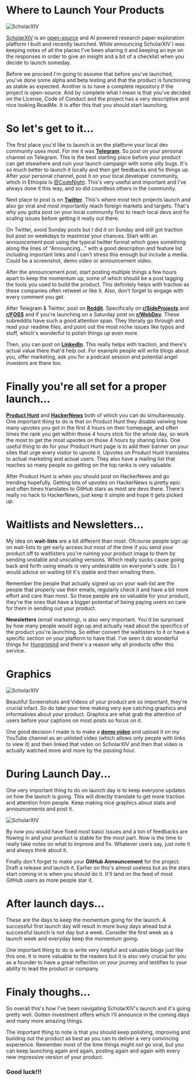 # Where to Launch Your Products

![ScholarXIV](../images/WhereToLaunchYourProducts/scholarxiv.jpg)

[ScholarXIV](https://scholarxiv.com) is an [open-source](https://github.com/dagmawibabi/scholarxivweb) and AI powered research paper exploration platform I built and recently launched. While announcing ScholarXIV I was keeping notes of all the places I've been sharing it and keeping an eye on the responses in order to give an insight and a bit of a checklist when you decide to launch someday.

Before we proceed I'm going to assume that before you've launched, you've done some alpha and beta testing and that the product is functioning as stable as expected. Another is to have a complete repository if the project is open-source. And by complete what I mean is that you've decided on the License, Code of Conduct and the project has a very descriptive and nice looking ReadMe. It is after this that you should start launching.

# So let's get to it...

The first place you'd like to launch is on the platform your local dev community uses most. For me it was **[Telegram](https://telegram.org)**. So post on your personal channel on Telegram. This is the best starting place before your product can get elsewhere and ruin your launch campaign with some silly bugs. It's so much better to launch it locally and then get feedbacks and fix things up. After your personal channel, post it on your local developer community, which in Ethiopia is [@CodeNight](https://t.me/CodeNight). This's very useful and important and I've always done it this way, and so did countless others in the community.

Next place to post is on **[Twitter](https://x.com)**. This's where most tech projects launch and also go viral and most importantly reach foreign markets and targets. That's why you gotta post on your local community first to reach local devs and fix scaling issues before getting it really out there.

On Twitter, avoid Sunday posts but I did it on Sunday and still got traction but post on weekdays to maximize your chances. Start with an announcement post using the typical twitter format which goes something along the lines of "Announcing..." with a good description and feature list including important links and I can't stress this enough but include a media. Could be a screenshot, demo video or announcement video.

After the announcement post, start posting multiple things a few hours apart to keep the momentum up, some of which should be a post tagging the tools you used to build the product. This definitely helps with traction as these companies often retweet or like it. Also, don't forget to engage with every comment you get.

After Telegram & Twitter, post on **[Reddit](https://reddit.com)**. Specifically on **[r/SideProjects](https://www.reddit.com/r/SideProjects/)** and **[r/FOSS](https://www.reddit.com/r/FOSS/)** and if you're launching on a Saturday post on **[r/WebDev](https://www.reddit.com/r/WebDev/)**. These subreddits have such a good attention span. They literally go through and read your readme files, and point out the most niche issues like typos and stuff, which's wonderful to polish things up even more.

Then, you can post on **[LinkedIn](https://linkedin.com)**. This really helps with traction, and there's actual value there that'd help out. For example people will write blogs about you, offer marketing, ask you for a podcast session and potential angel investors are there too.

# Finally you're all set for a proper launch...

**[Product Hunt](https://producthunt.com)** and **[HackerNews](https://news.ycombinator.com)** both of which you can do simultaneously. One important thing to do is that on Product Hunt they disable veiwing how many upvotes you got in the first 4 hours on their homepage, and often times the rank you get within those 4 hours stick for the whole day, so work the most to get the most upvotes on those 4 hours by sharing links. One useful thing to do for your Product Hunt page is to add their banner on your sites that urge every visitor to upvote it. Upvotes on Product Hunt translates to actual marketing and actual users. They also have a mailing list that reaches so many people so getting on the top ranks is very valuable.

After Product Hunt is when you should post on HackerNews and go trending hopefully. Getting lots of upvotes on HackerNews is pretty epic and often times translates to GitHub stars as most are devs there. There's really no hack to HackerNews, just keep it simple and hope it gets picked up.

# Waitlists and Newsletters...

My idea on **wait-lists** are a bit different than most. Ofcourse people sign up on wait-lists to get early access but most of the time if you send your product off to waitlisters you're ruining your product image to them by sending unstable and unscaling versions. Which really sucks cause going back and forth using emails is very undesirable on everyone's side. So I would advice on waiting till it's stable and then emailing them.

Remember the people that actually signed up on your wait-list are the people that properly use their emails, regularly check it and have a bit more effort and care than most. So these people are so valuable for your product, they're the ones that have a bigger potential of being paying users so care for them in sending out your product.

**Newsletters** (email marketing), is also very important. You'd be surprised by how many people would sign up and actually read about the specifics of the product you're launching. So either convert the waitlisters to it or have a specific section on your platform to have that. I've seen it do wonderful things for [Hungrimind](https://hungrimind.com) and there's a reason why all products offer this service.

# Graphics

![ScholarXIV](../images/WhereToLaunchYourProducts/scholarxiv.jpg)

Beautiful Screenshots and Videos of your product are so important, they're crucial infact. So do take your time making very eye catching graphics and informatives about your product. Graphics are what grab the attention of users before your captions on most posts so focus on it.

One good decision I made is to make a **[demo video](https://youtu.be/-GlxZRCfxYA)** and upload it on my YouTube channel as an unlisted video (which allows only people with links to view it) and then linked that video on ScholarXIV and then that video is actually watched more and more by the passing hour.

# During Launch Day...

One very important thing to do on launch day is to keep everyone updates on how the launch is going. This will directly translate to get more traction and attention from people. Keep making nice graphics about stats and announcements and post it.

![ScholarXIV](../images/WhereToLaunchYourProducts/scholarxiv_stats.jpg)

By now you would have fixed most basic issues and a ton of feedbacks are flowing in and your product is stable for the most part. Now is the time to really take notes on what to improve and fix. Whatever users say, just note it and always think about it.

Finally don't forget to make your **GitHub Announcement** for the project. Draft a release and launch it. Earlier on this's almost useless but as the stars start coming in is when you should do it. It'll land on the feed of most GitHub users as more people star it.

# After launch days...

These are the days to keep the momentum going for the launch. A successful first launch day will result in more busy days ahead but a successful launch is not day but a week. Consider the first week as a launch week and everyday keep the momentum going.

One important thing to do is write very helpful and valuable blogs just like this one. It is more valuable to the readers but it is also very crucial for you as a founder to have a great reflection on your journey and testifies to your ability to lead the product or company.

# Finaly thoughs...

So overall this's how I've been navigating ScholarXIV's launch and it's going pretty well. Gotten investment offers which I'll announce in the coming days and many more amazing things.

The important thing to note is that you should keep polishing, improving and building out the product as best as you can to deliver a very convincing experience. Remember most of the time things might not go viral, but you can keep launching again and again, posting again and again with every new impressive version of your product.

### Good luck!!!
